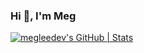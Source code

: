 ### Hi 👋, I'm Meg

[![megleedev's GitHub | Stats](https://stats.quine.sh/megleedev/github?theme=dark)](https://quine.sh?utm_source=widgets&utm_campaign=megleedev) 

<!--
**megleedev/megleedev** is a ✨ _special_ ✨ repository because its `README.md` (this file) appears on your GitHub profile.

Here are some ideas to get you started:

- 🔭 I’m currently working on ...
- 🌱 I’m currently learning ...
- 👯 I’m looking to collaborate on ...
- 🤔 I’m looking for help with ...
- 💬 Ask me about ...
- 📫 How to reach me: ...
- 😄 Pronouns: ...
- ⚡ Fun fact: ...
-->
